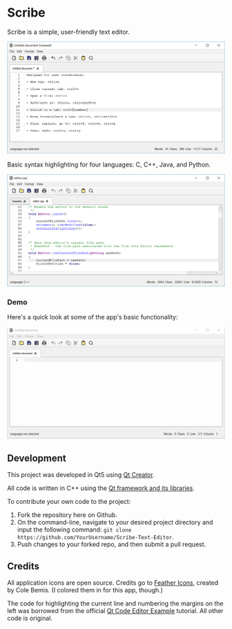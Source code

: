 # Scribe

Scribe is a simple, user-friendly text editor.

![](CustomTextEditor/screenshots/Screenshot1.PNG)

Basic syntax highlighting for four languages: C, C++, Java, and Python.

![](CustomTextEditor/screenshots/Screenshot2.PNG)

### Demo

Here's a quick look at some of the app's basic functionality:

![](CustomTextEditor/screenshots/demo.gif)

## Development

This project was developed in Qt5 using [Qt Creator](https://www.qt.io/download-qt-installer?hsCtaTracking=9f6a2170-a938-42df-a8e2-a9f0b1d6cdce%7C6cb0de4f-9bb5-4778-ab02-bfb62735f3e5).

All code is written in C++ using the [Qt framework and its libraries](http://doc.qt.io/).

To contribute your own code to the project:

1. Fork the repository here on Github.
2. On the command-line, navigate to your desired project directory and input the following command: `git clone https://github.com/YourUsername/Scribe-Text-Editor`.
3. Push changes to your forked repo, and then submit a pull request.

## Credits

All application icons are open source. Credits go to [Feather Icons](https://feathericons.com/), created by Cole Bemis. (I colored them in for this app, though.)

The code for highlighting the current line and numbering the margins on the left was borrowed from the official [Qt Code Editor Example](http://doc.qt.io/qt-5/qtwidgets-widgets-codeeditor-example.html) tutorial. All other code is original.
